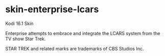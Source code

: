 skin-enterprise-lcars
==========

Kodi 16.1 Skin

Enterprise attempts to embrace and integrate the LCARS system from the TV show Star Trek.

STAR TREK and related marks are trademarks of CBS Studios Inc.
